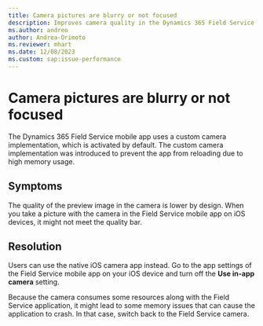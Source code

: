 ```yaml
---
title: Camera pictures are blurry or not focused
description: Improves camera quality in the Dynamics 365 Field Service mobile app on iOS devices by using the native iOS camera app instead.
ms.author: andreo
author: Andrea-Orimoto
ms.reviewer: mhart
ms.date: 12/08/2023
ms.custom: sap:issue-performance
---
```

# Camera pictures are blurry or not focused

The Dynamics 365 Field Service mobile app uses a custom camera implementation, which is activated by default. The custom camera implementation was introduced to prevent the app from reloading due to high memory usage.

## Symptoms

The quality of the preview image in the camera is lower by design. When you take a picture with the camera in the Field Service mobile app on iOS devices, it might not meet the quality bar.

## Resolution

Users can use the native iOS camera app instead. Go to the app settings of the Field Service mobile app on your iOS device and turn off the **Use in-app camera** setting.

Because the camera consumes some resources along with the Field Service application, it might lead to some memory issues that can cause the application to crash. In that case, switch back to the Field Service camera.
